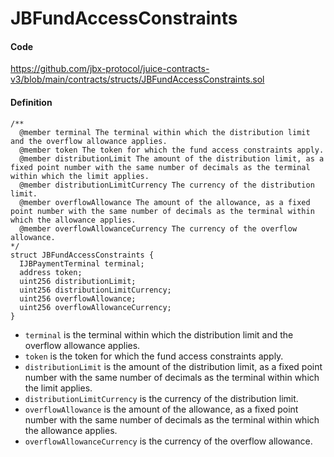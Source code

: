 # JBFundAccessConstraints

#### Code

https://github.com/jbx-protocol/juice-contracts-v3/blob/main/contracts/structs/JBFundAccessConstraints.sol

#### Definition

```
/** 
  @member terminal The terminal within which the distribution limit and the overflow allowance applies.
  @member token The token for which the fund access constraints apply.
  @member distributionLimit The amount of the distribution limit, as a fixed point number with the same number of decimals as the terminal within which the limit applies.
  @member distributionLimitCurrency The currency of the distribution limit.
  @member overflowAllowance The amount of the allowance, as a fixed point number with the same number of decimals as the terminal within which the allowance applies.
  @member overflowAllowanceCurrency The currency of the overflow allowance.
*/
struct JBFundAccessConstraints {
  IJBPaymentTerminal terminal;
  address token;
  uint256 distributionLimit;
  uint256 distributionLimitCurrency;
  uint256 overflowAllowance;
  uint256 overflowAllowanceCurrency;
}
```

* `terminal` is the terminal within which the distribution limit and the overflow allowance applies.
* `token` is the token for which the fund access constraints apply.
* `distributionLimit` is the amount of the distribution limit, as a fixed point number with the same number of decimals as the terminal within which the limit applies.
* `distributionLimitCurrency` is the currency of the distribution limit.
* `overflowAllowance` is the amount of the allowance, as a fixed point number with the same number of decimals as the terminal within which the allowance applies.
* `overflowAllowanceCurrency` is the currency of the overflow allowance.